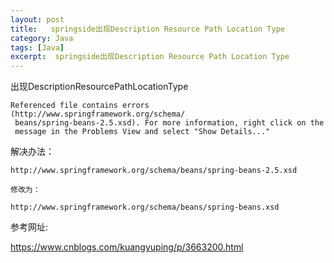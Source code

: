 ```yaml
---
layout: post
title:   springside出现Description Resource Path Location Type 
category: Java
tags: [Java]
excerpt:  springside出现Description Resource Path Location Type
---
```



出现DescriptionResourcePathLocationType

	Referenced file contains errors (http://www.springframework.org/schema/
	 beans/spring-beans-2.5.xsd). For more information, right click on the
	 message in the Problems View and select "Show Details..."


解决办法：

	http://www.springframework.org/schema/beans/spring-beans-2.5.xsd
	
	修改为：
	
	http://www.springframework.org/schema/beans/spring-beans.xsd

参考网址:

<https://www.cnblogs.com/kuangyuping/p/3663200.html>




